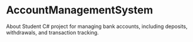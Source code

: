 # AccountManagementSystem
About Student C# project for managing bank accounts, including deposits, withdrawals, and transaction tracking.
